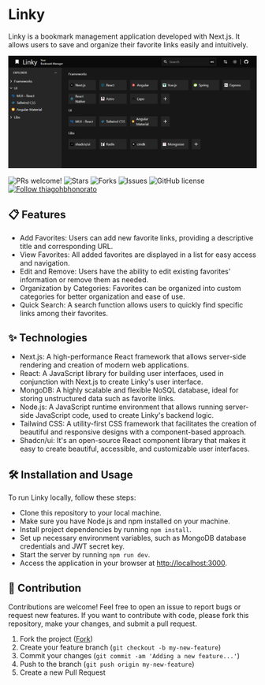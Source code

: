 # Linky

Linky is a bookmark management application developed with Next.js. It allows users to save and organize their favorite links easily and intuitively.

<p align="left">
  <img src="https://github.com/thiagohbhonorato/linky/blob/main/assets/linky.png" alt="Linky" border="0">
</p>

<p align="left">
  <img alt="PRs welcome!" src="https://img.shields.io/static/v1?label=PRs&message=WELCOME&style=for-the-badge&color=4A90E2&labelColor=222222" />
  <img alt="Stars" src="https://img.shields.io/github/stars/thiagohbhonorato/linky?color=4A90E2&label=STARS&logo=3C424B&logoColor=3C424B&style=for-the-badge&labelColor=222222" />
  <img alt="Forks" src="https://img.shields.io/github/forks/thiagohbhonorato/linky?color=4A90E2&label=FORKS&logo=3C424B&logoColor=3C424B&style=for-the-badge&labelColor=222222" />
  <img alt="Issues" src="https://img.shields.io/github/issues/thiagohbhonorato/linky?color=4A90E2&label=ISSUES&logo=3C424B&logoColor=3C424B&style=for-the-badge&labelColor=222222" />
  <img alt="GitHub license" src="https://img.shields.io/github/license/thiagohbhonorato/linky?color=4A90E2&label=LICENSE&logo=3C424B&logoColor=3C424B&style=for-the-badge&labelColor=222222" />
  <a href="https://github.com/thiagohbhonorato">
    <img alt="Follow thiagohbhonorato" src="https://img.shields.io/static/v1?label=Follow&message=thiagohbhonorato&style=for-the-badge&color=4A90E2&labelColor=222222" />
  </a>
</p>

## 📋 Features

- Add Favorites: Users can add new favorite links, providing a descriptive title and corresponding URL.
- View Favorites: All added favorites are displayed in a list for easy access and navigation.
- Edit and Remove: Users have the ability to edit existing favorites' information or remove them as needed.
- Organization by Categories: Favorites can be organized into custom categories for better organization and ease of use.
- Quick Search: A search function allows users to quickly find specific links among their favorites.

## ✨ Technologies

- Next.js: A high-performance React framework that allows server-side rendering and creation of modern web applications.
- React: A JavaScript library for building user interfaces, used in conjunction with Next.js to create Linky's user interface.
- MongoDB: A highly scalable and flexible NoSQL database, ideal for storing unstructured data such as favorite links.
- Node.js: A JavaScript runtime environment that allows running server-side JavaScript code, used to create Linky's backend logic.
- Tailwind CSS: A utility-first CSS framework that facilitates the creation of beautiful and responsive designs with a component-based approach.
- Shadcn/ui: It's an open-source React component library that makes it easy to create beautiful, accessible, and customizable user interfaces.

## 🛠 Installation and Usage

To run Linky locally, follow these steps:

- Clone this repository to your local machine.
- Make sure you have Node.js and npm installed on your machine.
- Install project dependencies by running `npm install`.
- Set up necessary environment variables, such as MongoDB database credentials and JWT secret key.
- Start the server by running `npm run dev`.
- Access the application in your browser at [http://localhost:3000](http://localhost:3000).

## 🚀 Contribution

Contributions are welcome! Feel free to open an issue to report bugs or request new features. If you want to contribute with code, please fork this repository, make your changes, and submit a pull request.

1. Fork the project ([Fork](https://github.com/thiagohbhonorato/linky/fork))
2. Create your feature branch (`git checkout -b my-new-feature`)
3. Commit your changes (`git commit -am 'Adding a new feature...'`)
4. Push to the branch (`git push origin my-new-feature`)
5. Create a new Pull Request
